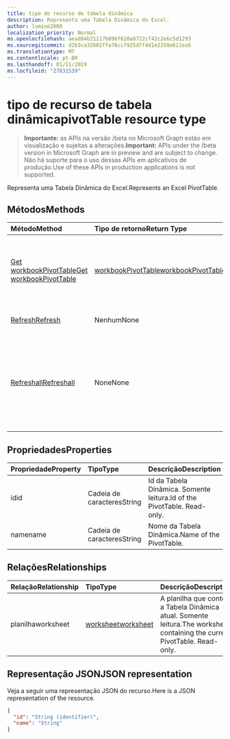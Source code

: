```yaml
---
title: tipo de recurso de tabela dinâmica
description: Representa uma Tabela Dinâmica do Excel.
author: lumine2008
localization_priority: Normal
ms.openlocfilehash: aead84b21117b896f620a0722cf42c2e6c5d1293
ms.sourcegitcommit: d2b3ca32602ffa76cc7925d7f4d1e2258e611ea5
ms.translationtype: MT
ms.contentlocale: pt-BR
ms.lasthandoff: 01/11/2019
ms.locfileid: "27831539"
---
```

# <a name="pivottable-resource-type"></a><span data-ttu-id="e81e4-103">tipo de recurso de tabela dinâmica</span><span class="sxs-lookup"><span data-stu-id="e81e4-103">pivotTable resource type</span></span>

> <span data-ttu-id="e81e4-104">**Importante:** as APIs na versão /beta no Microsoft Graph estão em visualização e sujeitas a alterações.</span><span class="sxs-lookup"><span data-stu-id="e81e4-104">**Important:** APIs under the /beta version in Microsoft Graph are in preview and are subject to change.</span></span> <span data-ttu-id="e81e4-105">Não há suporte para o uso dessas APIs em aplicativos de produção.</span><span class="sxs-lookup"><span data-stu-id="e81e4-105">Use of these APIs in production applications is not supported.</span></span>

<span data-ttu-id="e81e4-106">Representa uma Tabela Dinâmica do Excel.</span><span class="sxs-lookup"><span data-stu-id="e81e4-106">Represents an Excel PivotTable.</span></span>

## <a name="methods"></a><span data-ttu-id="e81e4-107">Métodos</span><span class="sxs-lookup"><span data-stu-id="e81e4-107">Methods</span></span>

| <span data-ttu-id="e81e4-108">Método</span><span class="sxs-lookup"><span data-stu-id="e81e4-108">Method</span></span>           | <span data-ttu-id="e81e4-109">Tipo de retorno</span><span class="sxs-lookup"><span data-stu-id="e81e4-109">Return Type</span></span>    |<span data-ttu-id="e81e4-110">Descrição</span><span class="sxs-lookup"><span data-stu-id="e81e4-110">Description</span></span>|
|:---------------|:--------|:----------|
|[<span data-ttu-id="e81e4-111">Get workbookPivotTable</span><span class="sxs-lookup"><span data-stu-id="e81e4-111">Get workbookPivotTable</span></span>](../api/workbookpivottable-get.md) | [<span data-ttu-id="e81e4-112">workbookPivotTable</span><span class="sxs-lookup"><span data-stu-id="e81e4-112">workbookPivotTable</span></span>](workbookpivottable.md) |<span data-ttu-id="e81e4-113">Leia as propriedades e relacionamentos do objeto workbookPivotTable.</span><span class="sxs-lookup"><span data-stu-id="e81e4-113">Read properties and relationships of workbookPivotTable object.</span></span>|
|[<span data-ttu-id="e81e4-114">Refresh</span><span class="sxs-lookup"><span data-stu-id="e81e4-114">Refresh</span></span>](../api/workbookpivottable-refresh.md)|<span data-ttu-id="e81e4-115">Nenhum</span><span class="sxs-lookup"><span data-stu-id="e81e4-115">None</span></span>|<span data-ttu-id="e81e4-116">Atualiza a Tabela Dinâmica.</span><span class="sxs-lookup"><span data-stu-id="e81e4-116">Refreshes the PivotTable.</span></span> |
|[<span data-ttu-id="e81e4-117">Refreshall</span><span class="sxs-lookup"><span data-stu-id="e81e4-117">Refreshall</span></span>](../api/workbookpivottable-refreshall.md)|<span data-ttu-id="e81e4-118">None</span><span class="sxs-lookup"><span data-stu-id="e81e4-118">None</span></span>|<span data-ttu-id="e81e4-p102">Atualização de todas as tabelas dentro de uma determinada planilha. Observe que esta ação está disponível somente na coleção de tabela dinâmica.</span><span class="sxs-lookup"><span data-stu-id="e81e4-p102">Refresh all tables within given worksheet. Note that this action is available only on the pivot table collection.</span></span>|

## <a name="properties"></a><span data-ttu-id="e81e4-121">Propriedades</span><span class="sxs-lookup"><span data-stu-id="e81e4-121">Properties</span></span>
| <span data-ttu-id="e81e4-122">Propriedade</span><span class="sxs-lookup"><span data-stu-id="e81e4-122">Property</span></span>     | <span data-ttu-id="e81e4-123">Tipo</span><span class="sxs-lookup"><span data-stu-id="e81e4-123">Type</span></span>   |<span data-ttu-id="e81e4-124">Descrição</span><span class="sxs-lookup"><span data-stu-id="e81e4-124">Description</span></span>|
|:---------------|:--------|:----------|
|<span data-ttu-id="e81e4-125">id</span><span class="sxs-lookup"><span data-stu-id="e81e4-125">id</span></span>|<span data-ttu-id="e81e4-126">Cadeia de caracteres</span><span class="sxs-lookup"><span data-stu-id="e81e4-126">String</span></span>| <span data-ttu-id="e81e4-p103">Id da Tabela Dinâmica.   Somente leitura.</span><span class="sxs-lookup"><span data-stu-id="e81e4-p103">Id of the PivotTable.   Read-only.</span></span>|
|<span data-ttu-id="e81e4-129">name</span><span class="sxs-lookup"><span data-stu-id="e81e4-129">name</span></span>|<span data-ttu-id="e81e4-130">Cadeia de caracteres</span><span class="sxs-lookup"><span data-stu-id="e81e4-130">String</span></span>|<span data-ttu-id="e81e4-131">Nome da Tabela Dinâmica.</span><span class="sxs-lookup"><span data-stu-id="e81e4-131">Name of the PivotTable.</span></span>    |

## <a name="relationships"></a><span data-ttu-id="e81e4-132">Relações</span><span class="sxs-lookup"><span data-stu-id="e81e4-132">Relationships</span></span>
| <span data-ttu-id="e81e4-133">Relação</span><span class="sxs-lookup"><span data-stu-id="e81e4-133">Relationship</span></span> | <span data-ttu-id="e81e4-134">Tipo</span><span class="sxs-lookup"><span data-stu-id="e81e4-134">Type</span></span>   |<span data-ttu-id="e81e4-135">Descrição</span><span class="sxs-lookup"><span data-stu-id="e81e4-135">Description</span></span>|
|:---------------|:--------|:----------|
|<span data-ttu-id="e81e4-136">planilha</span><span class="sxs-lookup"><span data-stu-id="e81e4-136">worksheet</span></span>|[<span data-ttu-id="e81e4-137">worksheet</span><span class="sxs-lookup"><span data-stu-id="e81e4-137">worksheet</span></span>](worksheet.md)| <span data-ttu-id="e81e4-p104">A planilha que contém a Tabela Dinâmica atual. Somente leitura.</span><span class="sxs-lookup"><span data-stu-id="e81e4-p104">The worksheet containing the current PivotTable. Read-only.</span></span>   |

## <a name="json-representation"></a><span data-ttu-id="e81e4-140">Representação JSON</span><span class="sxs-lookup"><span data-stu-id="e81e4-140">JSON representation</span></span>
<span data-ttu-id="e81e4-141">Veja a seguir uma representação JSON do recurso.</span><span class="sxs-lookup"><span data-stu-id="e81e4-141">Here is a JSON representation of the resource.</span></span>

<!-- {
  "blockType": "resource",
  "optionalProperties": [

  ],
  "@odata.type": "microsoft.graph.workbookPivotTable"
}-->

```json
{
  "id": "String (identifier)",
  "name": "String"
}

```
